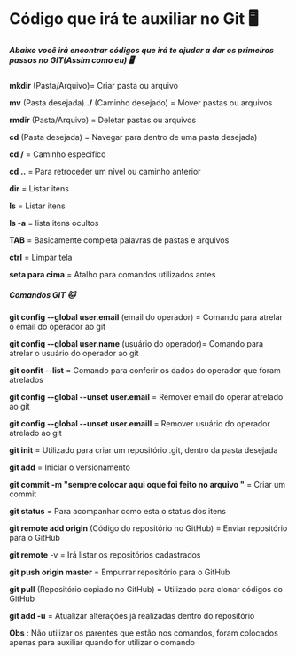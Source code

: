 # Código que irá te auxiliar no Git :desktop_computer:

##### Abaixo você irá encontrar códigos que irá te ajudar a dar os primeiros passos no GIT(Assim como eu) :desktop_computer:

**mkdir** (Pasta/Arquivo)= Criar pasta ou arquivo 

**mv** (Pasta desejada) **./** (Caminho desejado) = Mover pastas ou arquivos

**rmdir** (Pasta/Arquivo)  = Deletar pastas ou arquivos

**cd** (Pasta desejada) = Navegar para dentro de uma pasta desejada)

**cd /** = Caminho especifico 

**cd ..** = Para retroceder um nível ou caminho anterior 

**dir** = Listar itens 

**ls** = Listar itens 

**ls -a** = lista itens ocultos 

**TAB** = Basicamente completa palavras de pastas e arquivos 

**ctrl** = Limpar tela 

**seta para cima** = Atalho para comandos utilizados antes 



##### Comandos GIT :cat:

**git config --global user.email** (email do operador) = Comando para atrelar o email do operador ao  git

**git config --global user.name** (usuário do operador)= Comando para atrelar o usuário do operador ao git

**git confit --list** = Comando para conferir os dados do operador que foram atrelados 

**git config --global --unset user.email** = Remover email do operar atrelado ao git

**git config --global --unset user.emaill** = Remover usuário do operador atrelado ao git

**git init** = Utilizado para criar um repositório .git, dentro da pasta desejada 

**git add** = Iniciar o versionamento 

**git commit -m "sempre colocar aqui oque foi feito no arquivo "** = Criar um commit 

**git status** = Para acompanhar como esta o status dos itens 

**git remote add origin**  (Código do repositório no GitHub) = Enviar repositório para o GitHub

**git remote** -v = Irá listar os repositórios cadastrados 

**git push origin master** = Empurrar repositório para o GitHub

**git pull** (Repositório copiado no GitHub) = Utilizado para clonar códigos do GitHub 

**git add -u** = Atualizar alterações já realizadas dentro do repositório 



**Obs** : Não utilizar os parentes que estão nos comandos, foram colocados apenas para auxiliar quando for utilizar o comando 

